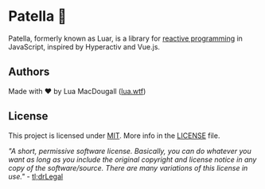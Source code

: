 <!-- <p>
  <a href="https://www.npmjs.com/package/patella">
    <img src="https://badgen.net/npm/v/patella?style=flat-square">
  </a>
  <a href="https://www.npmjs.com/package/patella?activeTab=dependencies">
    <img src="https://badgen.net/bundlephobia/dependency-count/patella?style=flat-square">
  </a>
  <a href="https://github.com/luawtf/Luar/blob/master/lib/patella.d.ts">
    <img src="https://badgen.net/npm/types/patella?style=flat-square">
  </a>
  <a href="https://bundlephobia.com/result?p=patella">
    <img src="https://badgen.net/bundlephobia/minzip/patella?style=flat-square">
  </a>
  <a href="https://github.com/luawtf/Patella/actions">
    <img src="https://badgen.net/github/status/luawtf/Patella/master?label=build&style=flat-square">
  </a>
  <a href="https://coveralls.io/github/luawtf/Patella">
    <img src="https://badgen.net/coveralls/c/github/luawtf/Patella?style=flat-square">
  </a>
  <a href="https://github.com/luawtf/Patella/blob/master/LICENSE">
    <img src="https://badgen.net/github/license/luawtf/Patella?style=flat-square">
  </a>
</p> -->

# Patella &#x1F501;
Patella, formerly known as Luar, is a library for <a href="https://wikipedia.org/wiki/Reactive_programming">reactive programming</a> in JavaScript, inspired by Hyperactiv and Vue.js.

## Authors
Made with ❤ by Lua MacDougall ([lua.wtf](https://lua.wtf/))

## License
This project is licensed under [MIT](LICENSE).
More info in the [LICENSE](LICENSE) file.

<i>"A short, permissive software license. Basically, you can do whatever you want as long as you include the original copyright and license notice in any copy of the software/source. There are many variations of this license in use."</i> - [tl;drLegal](https://tldrlegal.com/license/mit-license)
